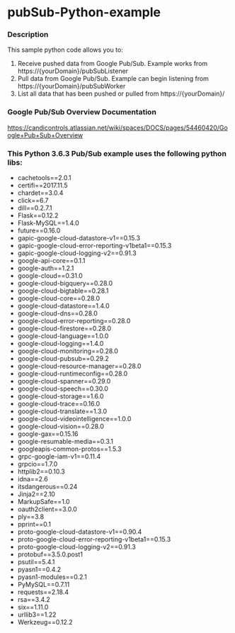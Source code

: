 # pubSub-Python-example

### Description

This sample python code allows you to:
1. Receive pushed data from Google Pub/Sub. Example works from https://{yourDomain}/pubSubListener
2. Pull data from Google Pub/Sub. Example can begin listening from https://{yourDomain}/pubSubWorker
3. List all data that has been pushed or pulled from https://{yourDomain}/

### Google Pub/Sub Overview Documentation
https://candicontrols.atlassian.net/wiki/spaces/DOCS/pages/54460420/Google+Pub+Sub+Overview

### This Python 3.6.3 Pub/Sub example uses the following python libs:

- cachetools==2.0.1
- certifi==2017.11.5
- chardet==3.0.4
- click==6.7
- dill==0.2.7.1
- Flask==0.12.2
- Flask-MySQL==1.4.0
- future==0.16.0
- gapic-google-cloud-datastore-v1==0.15.3
- gapic-google-cloud-error-reporting-v1beta1==0.15.3
- gapic-google-cloud-logging-v2==0.91.3
- google-api-core==0.1.1
- google-auth==1.2.1
- google-cloud==0.31.0
- google-cloud-bigquery==0.28.0
- google-cloud-bigtable==0.28.1
- google-cloud-core==0.28.0
- google-cloud-datastore==1.4.0
- google-cloud-dns==0.28.0
- google-cloud-error-reporting==0.28.0
- google-cloud-firestore==0.28.0
- google-cloud-language==1.0.0
- google-cloud-logging==1.4.0
- google-cloud-monitoring==0.28.0
- google-cloud-pubsub==0.29.2
- google-cloud-resource-manager==0.28.0
- google-cloud-runtimeconfig==0.28.0
- google-cloud-spanner==0.29.0
- google-cloud-speech==0.30.0
- google-cloud-storage==1.6.0
- google-cloud-trace==0.16.0
- google-cloud-translate==1.3.0
- google-cloud-videointelligence==1.0.0
- google-cloud-vision==0.28.0
- google-gax==0.15.16
- google-resumable-media==0.3.1
- googleapis-common-protos==1.5.3
- grpc-google-iam-v1==0.11.4
- grpcio==1.7.0
- httplib2==0.10.3
- idna==2.6
- itsdangerous==0.24
- Jinja2==2.10
- MarkupSafe==1.0
- oauth2client==3.0.0
- ply==3.8
- pprint==0.1
- proto-google-cloud-datastore-v1==0.90.4
- proto-google-cloud-error-reporting-v1beta1==0.15.3
- proto-google-cloud-logging-v2==0.91.3
- protobuf==3.5.0.post1
- psutil==5.4.1
- pyasn1==0.4.2
- pyasn1-modules==0.2.1
- PyMySQL==0.7.11
- requests==2.18.4
- rsa==3.4.2
- six==1.11.0
- urllib3==1.22
- Werkzeug==0.12.2
